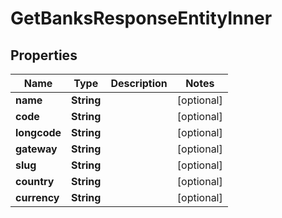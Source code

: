

# GetBanksResponseEntityInner


## Properties

| Name | Type | Description | Notes |
|------------ | ------------- | ------------- | -------------|
|**name** | **String** |  |  [optional] |
|**code** | **String** |  |  [optional] |
|**longcode** | **String** |  |  [optional] |
|**gateway** | **String** |  |  [optional] |
|**slug** | **String** |  |  [optional] |
|**country** | **String** |  |  [optional] |
|**currency** | **String** |  |  [optional] |



